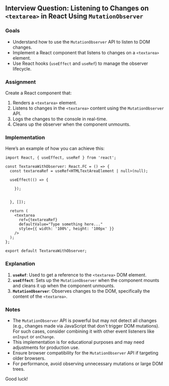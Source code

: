 ## Interview Question: Listening to Changes on `<textarea>` in React Using `MutationObserver`

### Goals
- Understand how to use the `MutationObserver` API to listen to DOM changes.
- Implement a React component that listens to changes on a `<textarea>` element.
- Use React hooks (`useEffect` and `useRef`) to manage the observer lifecycle.

### Assignment
Create a React component that:
1. Renders a `<textarea>` element.
2. Listens to changes in the `<textarea>` content using the `MutationObserver` API.
3. Logs the changes to the console in real-time.
4. Cleans up the observer when the component unmounts.

### Implementation

Here’s an example of how you can achieve this:

```tsx
import React, { useEffect, useRef } from 'react';

const TextareaWithObserver: React.FC = () => {
  const textareaRef = useRef<HTMLTextAreaElement | null>(null);

  useEffect(() => {
   
    });

    
  }, []);

  return (
    <textarea
      ref={textareaRef}
      defaultValue="Type something here..."
      style={{ width: '100%', height: '100px' }}
    />
  );
};

export default TextareaWithObserver;
```

### Explanation
1. **`useRef`**: Used to get a reference to the `<textarea>` DOM element.
2. **`useEffect`**: Sets up the `MutationObserver` when the component mounts and cleans it up when the component unmounts.
3. **`MutationObserver`**: Observes changes to the DOM, specifically the content of the `<textarea>`.

### Notes
- The `MutationObserver` API is powerful but may not detect all changes (e.g., changes made via JavaScript that don't trigger DOM mutations). For such cases, consider combining it with other event listeners like `onInput` or `onChange`.
- This implementation is for educational purposes and may need adjustments for production use.
- Ensure browser compatibility for the `MutationObserver` API if targeting older browsers.
- For performance, avoid observing unnecessary mutations or large DOM trees.

Good luck!
